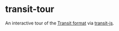 # transit-tour

An interactive tour of the [Transit format](http://transit-format.org)
via [transit-js](http://github.com/cognitect/transit-js).